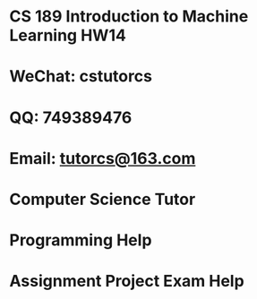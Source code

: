 # CS 189 Introduction to Machine Learning HW14
# WeChat: cstutorcs

# QQ: 749389476

# Email: tutorcs@163.com

# Computer Science Tutor

# Programming Help

# Assignment Project Exam Help
